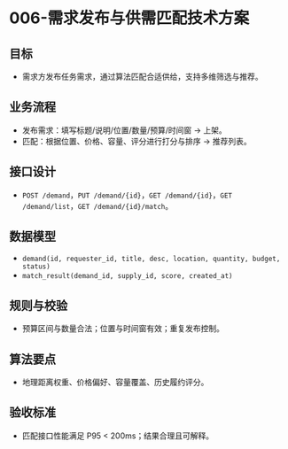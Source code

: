 # 006-需求发布与供需匹配技术方案

## 目标
- 需求方发布任务需求，通过算法匹配合适供给，支持多维筛选与推荐。

## 业务流程
- 发布需求：填写标题/说明/位置/数量/预算/时间窗 → 上架。
- 匹配：根据位置、价格、容量、评分进行打分与排序 → 推荐列表。

## 接口设计
- `POST /demand`，`PUT /demand/{id}`，`GET /demand/{id}`，`GET /demand/list`，`GET /demand/{id}/match`。

## 数据模型
- `demand(id, requester_id, title, desc, location, quantity, budget, status)`
- `match_result(demand_id, supply_id, score, created_at)`

## 规则与校验
- 预算区间与数量合法；位置与时间窗有效；重复发布控制。

## 算法要点
- 地理距离权重、价格偏好、容量覆盖、历史履约评分。

## 验收标准
- 匹配接口性能满足 P95 < 200ms；结果合理且可解释。